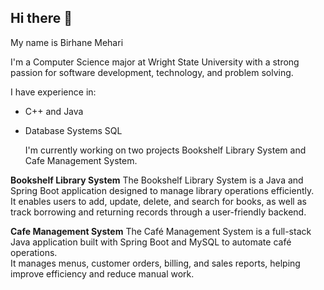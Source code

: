 ## Hi there 👋

My name is Birhane Mehari

I'm a Computer Science major at Wright State University with a strong passion for software development, technology, and problem solving.

I have experience in:
- C++ and Java
- Database Systems SQL

  I'm currently working on two projects Bookshelf Library System and Cafe Management System.

**Bookshelf Library System**
  The Bookshelf Library System is a Java and Spring Boot application designed to manage library operations efficiently.  
It enables users to add, update, delete, and search for books, as well as track borrowing and returning records through a user-friendly backend.

**Cafe Management System**
The Café Management System is a full-stack Java application built with Spring Boot and MySQL to automate café operations.  
It manages menus, customer orders, billing, and sales reports, helping improve efficiency and reduce manual work.

<!--
My name is Birhane Mehari
**MehariBirhane/MehariBirhane** is a ✨ _special_ ✨ repository because its `README.md` (this file) appears on your GitHub profile.

Here are some ideas to get you started:

- 🔭 I’m currently working on ...
- 🌱 I’m currently learning ...
- 👯 I’m looking to collaborate on ...
- 🤔 I’m looking for help with ...
- 💬 Ask me about ...
- 📫 How to reach me: ...
- 😄 Pronouns: ...
- ⚡ Fun fact: ...
-->
